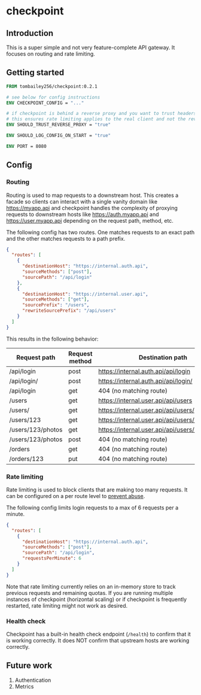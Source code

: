 # checkpoint

## Introduction

This is a super simple and not very feature-complete API gateway. It focuses on routing and rate limiting.

## Getting started

```dockerfile
FROM tombailey256/checkpoint:0.2.1

# see below for config instructions
ENV CHECKPOINT_CONFIG = "..."

# if checkpoint is behind a reverse proxy and you want to trust headers like X-Forwarded-For
# this ensures rate limiting applies to the real client and not the reverse proxy
ENV SHOULD_TRUST_REVERSE_PROXY = "true"

ENV SHOULD_LOG_CONFIG_ON_START = "true"

ENV PORT = 8080
```

## Config

### Routing

Routing is used to map requests to a downstream host. This creates a facade so clients can interact with a single vanity domain like https://myapp.api and checkpoint handles the complexity of proxying requests to downstream hosts like https://auth.myapp.api and https://user.myapp.api depending on the request path, method, etc.

The following config has two routes. One matches requests to an exact path and the other matches requests to a path prefix.

```json
{
  "routes": [
    {
      "destinationHost": "https://internal.auth.api",
      "sourceMethods": ["post"],
      "sourcePath": "/api/login"
    },
    {
      "destinationHost": "https://internal.user.api",
      "sourceMethods": ["get"],
      "sourcePrefix": "/users",
      "rewriteSourcePrefix": "/api/users"
    }
  ]
}
```

This results in the following behavior:

| Request path      | Request method | Destination path                               |
|-------------------|----------------|------------------------------------------------|
| /api/login        | post           | https://internal.auth.api/api/login            |
| /api/login/       | post           | https://internal.auth.api/api/login/           |
| /api/login        | get            | 404 (no matching route)                        |
| /users            | get            | https://internal.user.api/api/users            |
| /users/           | get            | https://internal.user.api/api/users/           |
| /users/123        | get            | https://internal.user.api/api/users/123        |
| /users/123/photos | get            | https://internal.user.api/api/users/123/photos |
| /users/123/photos | post           | 404 (no matching route)                        |
| /orders           | get            | 404 (no matching route)                        |
| /orders/123       | put            | 404 (no matching route)                        |

### Rate limiting

Rate limiting is used to block clients that are making too many requests. It can be configured on a per route level to [prevent abuse](https://www.cloudflare.com/en-gb/learning/bots/what-is-rate-limiting/).

The following config limits login requests to a max of 6 requests per a minute.

```json
{
  "routes": [
    {
      "destinationHost": "https://internal.auth.api",
      "sourceMethods": ["post"],
      "sourcePath": "/api/login",
      "requestsPerMinute": 6
    }
  ]
}
```

Note that rate limiting currently relies on an in-memory store to track previous requests and remaining quotas. If you are running multiple instances of checkpoint (horizontal scaling) or if checkpoint is frequently restarted, rate limiting might not work as desired.

### Health check

Checkpoint has a built-in health check endpoint (`/health`) to confirm that it is working correctly. It does NOT confirm that upstream hosts are working correctly.

## Future work

1. Authentication
2. Metrics
